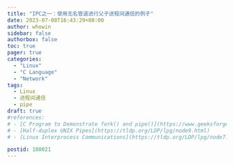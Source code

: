 ```yaml
---
title: "IPC之一：使用无名管道进行父子进程间通信的例子"
date: 2023-07-08T16:43:29+08:00
author: whowin
sidebar: false
authorbox: false
toc: true
pager: true
categories:
  - "Linux"
  - "C Language"
  - "Network"
tags:
  - Linux
  - 进程间通信
  - pipe
draft: true
#references: 
# - [C Program to Demonstrate fork() and pipe()](https://www.geeksforgeeks.org/c-program-demonstrate-fork-and-pipe/)
# - [Half-duplex UNIX Pipes](https://tldp.org/LDP/lpg/node9.html)
# - [Linux Interprocess Communications](https://tldp.org/LDP/lpg/node7.html)

postid: 180021
---
```




<!--more-->



